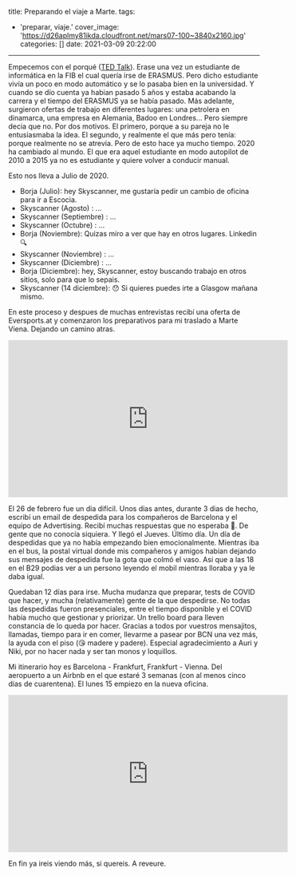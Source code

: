 title: Preparando el viaje a Marte.
tags:
  - 'preparar, viaje.'
cover_image: 'https://d26aplmy81ikda.cloudfront.net/mars07-100~3840x2160.jpg'
categories: []
date: 2021-03-09 20:22:00
---
<link rel="stylesheet" href="/style.css" />

Empecemos con el porqué ([TED Talk](https://www.ted.com/talks/simon_sinek_how_great_leaders_inspire_action?language=es)).
Erase una vez un estudiante de informática en la FIB el cual quería irse de ERASMUS. Pero dicho estudiante vivía un poco en modo automático y se lo pasaba bien en la universidad. Y cuando se dío cuenta ya habian pasado 5 años y estaba acabando la carrera y el tiempo del ERASMUS ya se había pasado.
Más adelante, surgieron ofertas de trabajo en diferentes lugares: una petrolera en dinamarca, una empresa en Alemania, Badoo en Londres... Pero siempre decia que no. Por dos motivos. El primero, porque a su pareja no le entusiasmaba la idea. El segundo, y realmente el que más pero tenía: porque realmente no se atrevía.
Pero de esto hace ya mucho tiempo. 2020 ha cambiado al mundo. El que era aquel estudiante en modo autopilot de 2010 a 2015 ya no es estudiante y quiere volver a conducir manual.


Esto nos lleva a Julio de 2020.


- Borja (Julio): hey Skyscanner, me gustaría pedir un cambio de oficina para ir a Escocia.
- Skyscanner (Agosto) : ...
- Skyscanner (Septiembre) : ... 
- Skyscanner (Octubre) : ...
- Borja (Noviembre): Quizas miro a ver que hay en otros lugares. Linkedin 🔍
- Skyscanner (Noviembre) : ...
- Skyscanner (Diciembre) : ...
- Borja (Diciembre): hey, Skyscanner, estoy buscando trabajo en otros sitios, solo para que lo sepais.
- Skyscanner (14 diciembre): 😯 Si quieres puedes irte a Glasgow mañana mismo.

En este proceso y despues de muchas entrevistas recibí una oferta de Eversports.at y comenzaron los preparativos para mi traslado a Marte Viena. Dejando un camino atras.

<div class="container">
    <div class="card videoWrapper">
        <iframe width="560" height="315" src="https://www.youtube-nocookie.com/embed/79foFSDoOxY" frameborder="0" allow="accelerometer; autoplay; clipboard-write; encrypted-media; gyroscope; picture-in-picture" allowfullscreen></iframe>
    </div>
</div>


El 26 de febrero fue un dia difícil. Unos dias antes, durante 3 dias de hecho, escribí un email de despedida para los compañeros de Barcelona y el equipo de Advertising. Recibí muchas respuestas que no esperaba 🥰. De gente que no conocía siquiera. Y llegó el Jueves. Último día. Un día de despedidas que ya no había empezando bien emocionalmente. 
Mientras iba en el bus, la postal virtual donde mis compañeros y amigos habian dejando sus mensajes de despedida fue la gota que colmó el vaso. Asi que a las 18 en el B29 podias ver a un persono leyendo el mobil mientras lloraba y ya le daba igual.

Quedaban 12 días para irse. Mucha mudanza que preparar, tests de COVID que hacer,  y mucha (relativamente) gente de la que despedirse. No todas las despedidas fueron presenciales, entre el tiempo disponible y el COVID habia mucho que gestionar y priorizar. Un trello board para lleven constancia de lo queda por hacer. Gracias a todos por vuestros mensajitos, llamadas, tiempo para ir en comer, llevarme a pasear por BCN una vez más, la ayuda con el piso (😘 madere y padere). Especial agradecimiento a Auri y Niki, por no hacer nada y ser tan monos y loquillos.

Mi itinerario hoy es Barcelona - Frankfurt, Frankfurt - Vienna. Del aeropuerto a un Airbnb en el que estaré 3 semanas (con al menos cinco días de cuarentena). El lunes 15 empiezo en la nueva oficina.

<div class="container">
    <div class="card videoWrapper">
        <iframe width="560" height="315" src="https://www.youtube-nocookie.com/embed/HRv9wCchcyo" frameborder="0" allow="accelerometer; autoplay; clipboard-write; encrypted-media; gyroscope; picture-in-picture" allowfullscreen></iframe>
    </div>
</div>

En fin ya ireis viendo más, si quereis. A reveure.